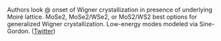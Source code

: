 
Authors look @ onset of Wigner crystallization in presence of underlying Moiré lattice. MoSe2, MoSe2/WSe2, or MoS2/WS2 best options for generalized Wigner crystallization. Low-energy modes modeled via Sine-Gordon. ([Twitter](https://twitter.com/JoshuahHeath/status/1311307405930700806))
